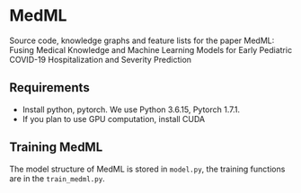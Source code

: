 # MedML
Source code, knowledge graphs and feature lists for the paper MedML: Fusing Medical Knowledge and Machine Learning Models for Early Pediatric COVID-19 Hospitalization and Severity Prediction

## Requirements

* Install python, pytorch. We use Python 3.6.15, Pytorch 1.7.1.
* If you plan to use GPU computation, install CUDA

## Training MedML

The model structure of MedML is stored in ```model.py```, the training functions are in the ```train_medml.py```. 



